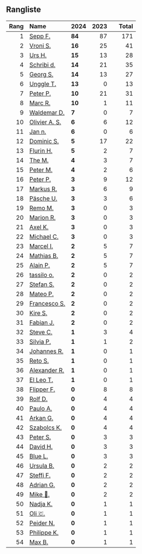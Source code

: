 ## Rangliste

|   Rang | Name                                                       | 2024   |   2023 |    |   Total |
|-------:|:-----------------------------------------------------------|:-------|-------:|:---|--------:|
|      1 | [Sepp F.](https://www.strava.com/athletes/16756310)        | **84** |     87 |    |     171 |
|      2 | [Vroni S.](https://www.strava.com/athletes/29514203)       | **16** |     25 |    |      41 |
|      3 | [Urs H.](https://www.strava.com/athletes/372431)           | **15** |     13 |    |      28 |
|      4 | [Schribi d.](https://www.strava.com/athletes/11422737)     | **14** |     21 |    |      35 |
|      5 | [Georg S.](https://www.strava.com/athletes/916353)         | **14** |     13 |    |      27 |
|      6 | [Unggle T.](https://www.strava.com/athletes/22347544)      | **13** |      0 |    |      13 |
|      7 | [Peter P.](https://www.strava.com/athletes/25457664)       | **10** |     21 |    |      31 |
|      8 | [Marc R.](https://www.strava.com/athletes/58984045)        | **10** |      1 |    |      11 |
|      9 | [Waldemar D.](https://www.strava.com/athletes/7070994)     | **7**  |      0 |    |       7 |
|     10 | [Olivier A.  S.](https://www.strava.com/athletes/28727279) | **6**  |      6 |    |      12 |
|     11 | [Jan n.](https://www.strava.com/athletes/9298575)          | **6**  |      0 |    |       6 |
|     12 | [Dominic S.](https://www.strava.com/athletes/55489726)     | **5**  |     17 |    |      22 |
|     13 | [Flurin H.](https://www.strava.com/athletes/60467988)      | **5**  |      2 |    |       7 |
|     14 | [The M.](https://www.strava.com/athletes/6200327)          | **4**  |      3 |    |       7 |
|     15 | [Peter M.](https://www.strava.com/athletes/14946812)       | **4**  |      2 |    |       6 |
|     16 | [Peter P.](https://www.strava.com/athletes/57591751)       | **3**  |      9 |    |      12 |
|     17 | [Markus R.](https://www.strava.com/athletes/4722924)       | **3**  |      6 |    |       9 |
|     18 | [Päsche U.](https://www.strava.com/athletes/28885166)      | **3**  |      3 |    |       6 |
|     19 | [Remo M.](https://www.strava.com/athletes/10098982)        | **3**  |      0 |    |       3 |
|     20 | [Marion R.](https://www.strava.com/athletes/26731457)      | **3**  |      0 |    |       3 |
|     21 | [Axel K.](https://www.strava.com/athletes/59300995)        | **3**  |      0 |    |       3 |
|     22 | [Michael C.](https://www.strava.com/athletes/34543396)     | **3**  |      0 |    |       3 |
|     23 | [Marcel I.](https://www.strava.com/athletes/7534298)       | **2**  |      5 |    |       7 |
|     24 | [Mathias B.](https://www.strava.com/athletes/49060784)     | **2**  |      5 |    |       7 |
|     25 | [Alain P.](https://www.strava.com/athletes/3430605)        | **2**  |      5 |    |       7 |
|     26 | [tassilo o.](https://www.strava.com/athletes/63864070)     | **2**  |      0 |    |       2 |
|     27 | [Stefan S.](https://www.strava.com/athletes/4143694)       | **2**  |      0 |    |       2 |
|     28 | [Mateo P.](https://www.strava.com/athletes/8923478)        | **2**  |      0 |    |       2 |
|     29 | [Francesco S.](https://www.strava.com/athletes/12378132)   | **2**  |      0 |    |       2 |
|     30 | [Kire S.](https://www.strava.com/athletes/97427172)        | **2**  |      0 |    |       2 |
|     31 | [Fabian J.](https://www.strava.com/athletes/3980614)       | **2**  |      0 |    |       2 |
|     32 | [Steve C.](https://www.strava.com/athletes/15992918)       | **1**  |      3 |    |       4 |
|     33 | [Silvia P.](https://www.strava.com/athletes/14573315)      | **1**  |      1 |    |       2 |
|     34 | [Johannes R.](https://www.strava.com/athletes/3824890)     | **1**  |      0 |    |       1 |
|     35 | [Reto S.](https://www.strava.com/athletes/9681288)         | **1**  |      0 |    |       1 |
|     36 | [Alexander R.](https://www.strava.com/athletes/5329940)    | **1**  |      0 |    |       1 |
|     37 | [El Leo T.](https://www.strava.com/athletes/5959692)       | **1**  |      0 |    |       1 |
|     38 | [Flipper F.](https://www.strava.com/athletes/42768485)     | **0**  |      8 |    |       8 |
|     39 | [Rolf D.](https://www.strava.com/athletes/18050383)        | **0**  |      4 |    |       4 |
|     40 | [Paulo A.](https://www.strava.com/athletes/21995947)       | **0**  |      4 |    |       4 |
|     41 | [Arkan G.](https://www.strava.com/athletes/8800165)        | **0**  |      4 |    |       4 |
|     42 | [Szabolcs K.](https://www.strava.com/athletes/14460104)    | **0**  |      4 |    |       4 |
|     43 | [Peter S.](https://www.strava.com/athletes/8718070)        | **0**  |      3 |    |       3 |
|     44 | [David H.](https://www.strava.com/athletes/2116373)        | **0**  |      3 |    |       3 |
|     45 | [Blue L.](https://www.strava.com/athletes/84269972)        | **0**  |      3 |    |       3 |
|     46 | [Ursula B.](https://www.strava.com/athletes/7692435)       | **0**  |      2 |    |       2 |
|     47 | [Steffi  F.](https://www.strava.com/athletes/96508304)     | **0**  |      2 |    |       2 |
|     48 | [Adrian G.](https://www.strava.com/athletes/18926488)      | **0**  |      2 |    |       2 |
|     49 | [Mike 🎲.](https://www.strava.com/athletes/6991554)         | **0**  |      2 |    |       2 |
|     50 | [Nadja K.](https://www.strava.com/athletes/16030256)       | **0**  |      1 |    |       1 |
|     51 | [Oli 🇨.](https://www.strava.com/athletes/31956795)         | **0**  |      1 |    |       1 |
|     52 | [Peider N.](https://www.strava.com/athletes/22440929)      | **0**  |      1 |    |       1 |
|     53 | [Philippe K.](https://www.strava.com/athletes/10843886)    | **0**  |      1 |    |       1 |
|     54 | [Max B.](https://www.strava.com/athletes/24834013)         | **0**  |      1 |    |       1 |